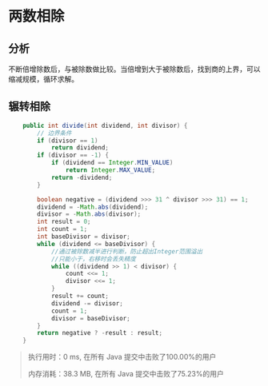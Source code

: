# 两数相除

## 分析

不断倍增除数后，与被除数做比较。当倍增到大于被除数后，找到商的上界，可以缩减规模，循环求解。

## 辗转相除

```java
    public int divide(int dividend, int divisor) {
        // 边界条件
        if (divisor == 1)
            return dividend;
        if (divisor == -1) {
            if (dividend == Integer.MIN_VALUE)
                return Integer.MAX_VALUE;
            return -dividend;
        }

        boolean negative = (dividend >>> 31 ^ divisor >>> 31) == 1;
        dividend = -Math.abs(dividend);
        divisor = -Math.abs(divisor);
        int result = 0;
        int count = 1;
        int baseDivisor = divisor;
        while (dividend <= baseDivisor) {
            //通过被除数减半进行判断，防止超出Integer范围溢出
            //只能小于，右移时会丢失精度
            while ((dividend >> 1) < divisor) {
                count <<= 1;
                divisor <<= 1;
            }
            result += count;
            dividend -= divisor;
            count = 1;
            divisor = baseDivisor;
        }
        return negative ? -result : result;
    }
```

> 执行用时：0 ms, 在所有 Java 提交中击败了100.00%的用户
>
> 内存消耗：38.3 MB, 在所有 Java 提交中击败了75.23%的用户
